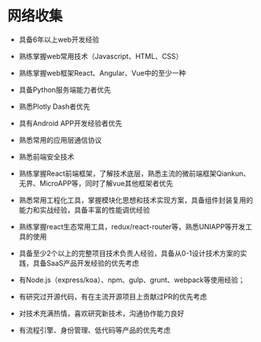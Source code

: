 # 网络收集

- 具备6年以上web开发经验
- 熟练掌握web常用技术（Javascript、HTML、CSS）
- 熟练掌握web框架React、Angular、Vue中的至少一种
- 具备Python服务端能力者优先
- 熟悉Plotly Dash者优先
- 具有Android APP开发经验者优先
- 熟悉常用的应用层通信协议
- 熟悉前端安全技术


- 熟练掌握React前端框架，了解技术底层，熟悉主流的微前端框架Qiankun、无界、MicroAPP等，同时了解vue其他框架者优先
- 熟悉常用工程化工具，掌握模块化思想和技术实现方案，具备组件封装复用的能力和实战经验，具备丰富的性能调优经验
- 熟练掌握react生态常用工具，redux/react-router等，熟悉UNIAPP等开发工具的使用
- 具备至少2个以上的完整项目技术负责人经验，具备从0-1设计技术方案的实践，具备SaaS产品开发经验的优先考虑
- 有Node.js（express/koa）、npm、gulp、grunt、webpack等使用经验；
- 有研究过开源代码，有在主流开源项目上贡献过PR的优先考虑
- 对技术充满热情，喜欢研究新技术，沟通协作能力良好
- 有流程引擎、身份管理、低代码等产品的优先考虑 

